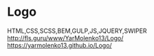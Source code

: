 # Logo
HTML,CSS,SCSS,BEM,GULP,JS,JQUERY,SWIPER
http://fls.guru/www/YarMolenko13/Logo/
https://yarmolenko13.github.io/Logo/

